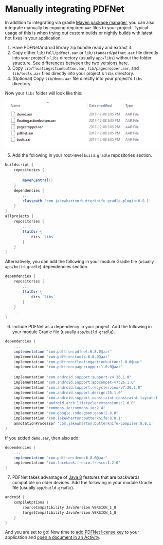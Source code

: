 # Manually integrating PDFNet

In addition to integrating via gradle [Maven package manager](/android/guides/getting-started/integrate), you can also integrate manually by copying required `aar` files to your project. Typical usage of this is when trying out custom builds or nightly builds with latest hot fixes in your application.

1. Have PDFNetAndroid library zip bundle ready and extract it.
2. Copy either `lib/full/pdfnet.aar` or `lib/standard/pdfnet.aar` file directly into your project's `libs` directory (usually `app/libs`) without the folder structure. See [differences between the two versions here](/android/guides/faq/full-vs-standard).
3. Copy `lib/floatingactionbutton.aar`, `lib/pagecropper.aar`, and `lib/tools.aar` files directly into your project's `libs` directory.
4. (Optional) Copy `lib/demo.aar` file directly into your project's `libs` directory.

Now your `libs` folder will look like this:

<img alt='lib image' src='img/lib.png' />

5. Add the following in your root-level `build.gradle` repositories section.

```groovy
buildscript {
    repositories {
        ...
        mavenCentral()
    }
    dependencies {
        ...
        classpath 'com.jakewharton:butterknife-gradle-plugin:8.8.1'
    }
}
allprojects {
    repositories {
        ...
        flatDir {
            dirs 'libs'
        }
    }
}
```

Alternatively, you can add the following in your module Gradle file (usually `app/build.gradle`) dependencies section.

```groovy
dependencies {
    repositories {
        ...
        flatDir {
            dirs 'libs'
        }
    }
    ...
}
```

6. Include PDFNet as a dependency in your project. Add the following in your module Gradle file (usually `app/build.gradle`).

```groovy
dependencies {
    ...
    implementation "com.pdftron:pdfnet:6.8.0@aar"
    implementation "com.pdftron:tools:6.8.0@aar"
    implementation "com.pdftron:floatingactionbutton:1.0.0@aar"
    implementation "com.pdftron:pagecropper:1.0.0@aar"

    implementation "com.android.support:support-v4:26.1.0"
    implementation "com.android.support:appcompat-v7:26.1.0"
    implementation "com.android.support:recyclerview-v7:26.1.0"
    implementation "com.android.support:design:26.1.0"
    implementation "com.android.support.constraint:constraint-layout:1.1.0-beta3"
    implementation "android.arch.lifecycle:extensions:1.0.0"
    implementation "commons-io:commons-io:2.4"
    implementation "com.google.code.gson:gson:2.8.0"
    implementation 'com.jakewharton:butterknife:8.8.1'
    annotationProcessor 'com.jakewharton:butterknife-compiler:8.8.1'
}
```

If you added  `demo.aar`, then also add:

```groovy
dependencies {
    ...
    implementation "com.pdftron:demo:6.8.0@aar"
    implementation 'com.facebook.fresco:fresco:1.2.0'
}
```

7. PDFNet takes advantage of [Java 8](https://developer.android.com/studio/write/java8-support.html) features that are backwards compatible on older devices. Add the following in your module Gradle file (usually `app/build.gradle`).

```groovy
android {
    compileOptions {
        sourceCompatibility JavaVersion.VERSION_1_8
        targetCompatibility JavaVersion.VERSION_1_8
    }
}
```

And you are set to go! Now time to [add PDFNet license key](/android/guides/getting-started/add-license) to your application and [open a document in an Activity](/android/guides/getting-started/using-activity).

